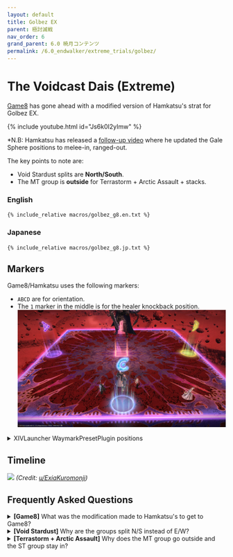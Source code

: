 ```yaml
---
layout: default
title: Golbez EX
parent: 極討滅戦
nav_order: 6
grand_parent: 6.0 暁月コンテンツ
permalink: /6.0_endwalker/extreme_trials/golbez/
---
```


# The Voidcast Dais (Extreme)

[Game8](https://game8.jp/ff14/529320) has gone ahead with a modified version of Hamkatsu's strat for Golbez EX.

{% include youtube.html id="Js6k0I2yImw" %}

*N.B: Hamkatsu has released a [follow-up video](https://youtu.be/uqJI2jL-8rw) where he updated the Gale Sphere positions to melee-in, ranged-out.

The key points to note are:
- Void Stardust splits are **North/South**.
- The MT group is **outside** for Terrastorm + Arctic Assault + stacks.

### English

```
{% include_relative macros/golbez_g8.en.txt %}
```

### Japanese

```
{% include_relative macros/golbez_g8.jp.txt %}
```

## Markers

Game8/Hamkatsu uses the following markers:

- `ABCD` are for orientation. 
- The `1` marker in the middle is for the healer knockback position.
![](images/markers1.jpg)
<details markdown=block>
<summary>XIVLauncher WaymarkPresetPlugin positions</summary>

```json
{
  "Name":"Golbez EX",
  "MapID":950,
  "A":{"X":100.0,"Y":0.029,"Z":87.0,"ID":0,"Active":true},
  "B":{"X":113.0,"Y":0.029,"Z":100.0,"ID":1,"Active":true},
  "C":{"X":100.0,"Y":0.029,"Z":113.0,"ID":2,"Active":true},
  "D":{"X":87.0,"Y":0.029,"Z":100.0,"ID":3,"Active":true},
  "One":{"X":100.0,"Y":0.029,"Z":100.0,"ID":4,"Active":true},
  "Two":{"X":100.0,"Y":0.029,"Z":100.0,"ID":5,"Active":false},
  "Three":{"X":100.0,"Y":0.029,"Z":100.0,"ID":6,"Active":false},
  "Four":{"X":100.0,"Y":0.029,"Z":100.0,"ID":7,"Active":false}
}
```
</details>

## Timeline
![](https://preview.redd.it/ap6oimoekt1b1.png?width=2177&format=png&auto=webp&v=enabled&s=89dc7a5fd1b07d415e23b1c263c361b56ce46d29)
*(Credit: [u/ExiaKuromonji](https://www.reddit.com/r/ffxiv/comments/13qswiz/spoiler_64_ex6_abilities_and_timeline/))*

## Frequently Asked Questions

<details markdown=block>
<summary><b>[Game8]</b> What was the modification made to Hamkatsu's to get to Game8?</summary>
<table>
  <tr><td><p>The difference is in the lineup for Gale Spheres #2 and #3.</p>
  <p>Hamkatsu's original strategy has the tanks/healers and DPS line up differently:</p>
  <pre><code>N/W：MTD1 > STD2 > H1D3 > H2D4：S/E</code></pre>
  <p>This has a couple issues, namely that it is difficult for the MT and D1 to maintain uptime on the boss.</p>
  <p>Hamkatsu released a <a href="https://youtu.be/uqJI2jL-8rw/">follow-up video</a> where he updated the Gale Sphere positions to what we have now (melee-in, ranged-out), which Game8 picked up, hence the "Modified Hamkatsu".</p></td></tr>
</table>
</details>
<details markdown=block>
<summary><b>[Void Stardust]</b> Why are the groups split N/S instead of E/W?</summary>
<table>
  <tr><td><p>This was one of the points of contention when the fight was released. Unfortunately, we don't know why Hamkatsu split the groups N/S, especially when Eventide Fall means H1 may have to cross from NE to W, and H2 from SW to E.</p></td></tr>
</table>
</details>
<details markdown=block>
<summary><b>[Terrastorm + Arctic Assault]</b> Why does the MT group go outside and the ST group stay in?</summary>
<table>
  <tr><td><p>This was one of the points of contention when the fight was released. We don't know why Hamkatsu put the MT group on the outside, but this was what PF eventually settled to.</p><p>Many players felt that having the MT group stay towards the center, and the ST group go out made more sense. Another configuration had all the melees inside together with H1, and the ranged (with the ST) outside.</p></td></tr>
</table>
</details>
